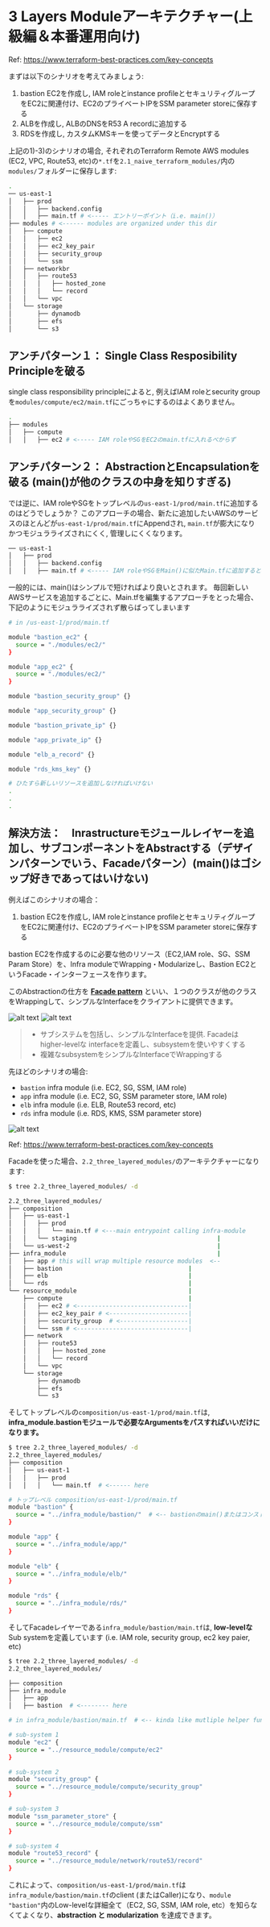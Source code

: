 # 3 Layers Moduleアーキテクチャー(上級編＆本番運用向け)
Ref: https://www.terraform-best-practices.com/key-concepts

まずは以下のシナリオを考えてみましょう:
1) bastion EC2を作成し, IAM roleとinstance profileとセキュリティグループをEC2に関連付け、EC2のプライベートIPをSSM parameter storeに保存する
2) ALBを作成し, ALBのDNSをR53 A recordに追加する
3) RDSを作成し, カスタムKMSキーを使ってデータとEncryptする


上記の1)-3)のシナリオの場合, それぞれのTerraform Remote AWS modules (EC2, VPC, Route53, etc)の`*.tf`を`2.1_naive_terraform_modules/`内の`modules/`フォルダーに保存します:
```sh
.
── us-east-1 
│   ├── prod
│   │   ├── backend.config
│   │   ├── main.tf # <----- エントリーポイント（i.e. main()）
├── modules # <------ modules are organized under this dir
│   ├── compute
│   │   ├── ec2
│   │   ├── ec2_key_pair
│   │   ├── security_group
│   │   └── ssm
│   ├── networkbr
│   │   ├── route53
│   │   │   ├── hosted_zone
│   │   │   └── record
│   │   └── vpc
│   └── storage
│       ├── dynamodb
│       ├── efs
│       └── s3
```


## アンチパターン１： Single Class Resposibility Principleを破る
single class responsibility principleによると, 例えばIAM roleとsecurity groupを`modules/compute/ec2/main.tf`にごっちゃにするのはよくありません。 

```sh
.
├── modules 
│   ├── compute
│   │   ├── ec2 # <----- IAM roleやSGをEC2のmain.tfに入れるべからず
```


## アンチパターン２： AbstractionとEncapsulationを破る (main()が他のクラスの中身を知りすぎる)

では逆に、IAM roleやSGをトップレベルの`us-east-1/prod/main.tf`に追加するのはどうでしょうか？
このアプローチの場合、新たに追加したいAWSのサービスのほとんどが`us-east-1/prod/main.tf`にAppendされ, `main.tf`が膨大になりかつモジュラライズされにくく, 管理しにくくなります。

```sh
── us-east-1 
│   ├── prod
│   │   ├── backend.config
│   │   ├── main.tf # <----- IAM roleやSGをMain()に似たMain.tfに追加すると、毎回新しいAWSサービスを追加するごとに、Main.tfを編集する必要がある
```


一般的には、main()はシンプルで短ければより良いとされます。 毎回新しいAWSサービスを追加するごとに、Main.tfを編集するアプローチをとった場合、下記のようにモジュラライズされず散らばってしまいます
```sh
# in /us-east-1/prod/main.tf

module "bastion_ec2" {
  source = "./modules/ec2/"
}

module "app_ec2" {
  source = "./modules/ec2/"
}

module "bastion_security_group" {}

module "app_security_group" {}

module "bastion_private_ip" {}

module "app_private_ip" {}

module "elb_a_record" {}

module "rds_kms_key" {}

# ひたすら新しいリソースを追加しなければいけない
.
.
.
```


## 解決方法：　Inrastructureモジュールレイヤーを追加し、サブコンポーネントをAbstractする（デザインパターンでいう、Facadeパターン）(main()はゴシップ好きであってはいけない)

例えばこのシナリオの場合：
1) bastion EC2を作成し, IAM roleとinstance profileとセキュリティグループをEC2に関連付け、EC2のプライベートIPをSSM parameter storeに保存する

bastion EC2を作成するのに必要な他のリソース（EC2,IAM role、SG、SSM Param Store）を、Infra moduleでWrapping・Modularizeし、Bastion EC2というFacade・インターフェースを作ります。

このAbstractionの仕方を __[Facade pattern](https://sourcemaking.com/design_patterns/facade)__ といい、１つのクラスが他のクラスをWrappingして、シンプルなInterfaceをクライアントに提供できます。

![alt text](../imgs/facade_1.png "")
![alt text](../imgs/facade_2.png "")
> - サブシステムを包括し、シンプルなInterfaceを提供. Facadeはhigher-levelな interfaceを定義し、subsystemを使いやすくする 
> - 複雑なsubsystemをシンプルなInterfaceでWrappingする


先ほどのシナリオの場合:
- `bastion` infra module (i.e. EC2, SG, SSM, IAM role)
- `app` infra module (i.e. EC2, SG, SSM parameter store, IAM role)
- `elb` infra module (i.e. ELB, Route53 record, etc)
- `rds` infra module (i.e. RDS, KMS, SSM parameter store)

![alt text](../imgs/three_layered_modules.png "")

Ref: https://www.terraform-best-practices.com/key-concepts

Facadeを使った場合、`2.2_three_layered_modules/`のアーキテクチャーになります:
```sh
$ tree 2.2_three_layered_modules/ -d

2.2_three_layered_modules/
├── composition
│   ├── us-east-1
│   │   ├── prod
│   │   │   └── main.tf # <---main entrypoint calling infra-module
│   │   └── staging                                       |
│   └── us-west-2                                         |
├── infra_module                                          |
│   ├── app # this will wrap multiple resource modules  <--
│   ├── bastion                                   |
│   ├── elb                                       |
│   └── rds                                       |
└── resource_module                               |
    ├── compute                                   |
    │   ├── ec2 # <-------------------------------|
    │   ├── ec2_key_pair # <----------------------|
    │   ├── security_group  # <-------------------|
    │   └── ssm # <-------------------------------|
    ├── network
    │   ├── route53
    │   │   ├── hosted_zone
    │   │   └── record
    │   └── vpc
    └── storage
        ├── dynamodb
        ├── efs
        └── s3
```

そしてトップレベルの`composition/us-east-1/prod/main.tf`は, __infra_module.bastionモジュールで必要なArgumentsをパスすればいいだけになります。__
```sh
$ tree 2.2_three_layered_modules/ -d
2.2_three_layered_modules/
├── composition
│   ├── us-east-1
│   │   ├── prod
│   │   │   └── main.tf  # <------ here
```


```sh
# トップレベル composition/us-east-1/prod/main.tf
module "bastion" {
  source = "../infra_module/bastion/"  # <-- bastionのmain()またはコンストラクターをコールしているような形。これにより、bastion.create_ec2(), bastion.create_security_group(), bastion.create_ssm_param_store()などのように、Bastion EC2のSub systemを全て知る必要がなくなる
}

module "app" {
  source = "../infra_module/app/"
}

module "elb" {
  source = "../infra_module/elb/"
}

module "rds" {
  source = "../infra_module/rds/"
}
```

そしてFacadeレイヤーである`infra_module/bastion/main.tf`は, __low-levelな__ Sub systemを定義しています (i.e. IAM role, security group, ec2 key paier, etc)
```sh
$ tree 2.2_three_layered_modules/ -d
2.2_three_layered_modules/

├── composition
├── infra_module                                         
│   ├── app 
│   ├── bastion  # <-------- here             
```

```sh
# in infra_module/bastion/main.tf  # <-- kinda like mutliple helper functions called inside bastion.main()

# sub-system 1
module "ec2" {
  source = "../resource_module/compute/ec2"
}

# sub-system 2
module "security_group" {
  source = "../resource_module/compute/security_group"
}

# sub-system 3
module "ssm_parameter_store" {
  source = "../resource_module/compute/ssm"
}

# sub-system 4
module "route53_record" {
  source = "../resource_module/network/route53/record"
}
```

これによって、`composition/us-east-1/prod/main.tf`は`infra_module/bastion/main.tf`のclient (またはCaller)になり、`module "bastion"`内のLow-levelな詳細全て（EC2, SG, SSM, IAM role, etc）を知らなくてよくなり、__abstraction と modularization__ を達成できます。